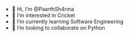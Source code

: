 - 👋 Hi, I’m @PaarthSh4rma
- 👀 I’m interested in Cricket
- 🌱 I’m currently learning Software Engineering
- 💞️ I’m looking to collaborate on Python

<!---
PaarthSh4rma/PaarthSh4rma is a ✨ special ✨ repository because its `README.md` (this file) appears on your GitHub profile.
You can click the Preview link to take a look at your changes.
--->
